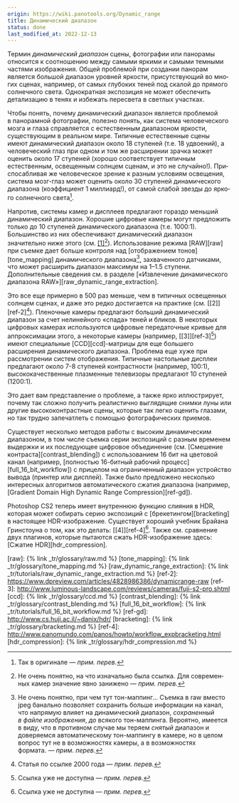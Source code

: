 ```yaml
---
origin: https://wiki.panotools.org/Dynamic_range
title: Динамический диапазон
status: done
last_modified_at: 2022-12-13
---
```

Термин *динамический диапазон* сцены, фотографии или панорамы относится к со­от­но­ше­нию между самыми яркими и самыми темными частями изображения.
Общей проблемой при со­зда­нии панорам является большой диапазон уровней яркости, присутствующий во мно­гих сценах, например, от са­мых глубоких
теней под ска­лой до пря­мо­го солнечного света. Однократная экспозиция не мо­жет обеспечить детализацию в те­нях и избежать пересвета в свет­лых участках.

Чтобы понять, почему динамический диапазон является проблемой в па­но­рам­ной фотографии, полезно понять, как система человеческого мозга и глаза
справляется с ес­тес­т­вен­ным диапазоном яркости, существующим в ре­аль­ном ми­ре. Типичные естественные сцены имеют динамический диапазон около
18 сту­пе­ней (т.е. 18 уд­во­е­ний), а человеческий глаз при од­ном и том же расширении зрачка может оценить около 17 сту­пе­ней (хорошо соответствует
типичным естественным, освещенным солнцем сценам, и это не слу­чай­но!). При­с­по­саб­ли­вая же человеческое зрение к раз­ным ус­ло­ви­ям освещения, система
мозг-глаз может оценить около 30 сту­пе­ней динамического диапазона (коэффициент 1 мил­ли­ард!), от са­мой слабой звезды до яр­ко­го солнечного света[^sun].

Напротив, системы камер и дисплеев предлагают гораздо меньший динамический диапазон. Хорошие цифровые камеры могут предложить только
до 10 сту­пе­ней динамического диапазона (т.е. 1000:1). Большинство из них обеспечивают динамический диапазон значительно ниже этого
(см. [[1]][ref-1][^ref-1]). Использование режима [RAW][raw] при съем­ке дает больше контроля над [ото­б­ра­же­ни­ем тонов][tone_mapping]
динамического диапазона[^tone], захваченного датчиками, что может расширить диапазон максимум на 1–1.5 сту­пе­ни. Дополнительные сведения
см. в раз­де­ле [«Извлечение динамического диапазона RAW»][raw_dynamic_range_extraction].

Это все еще примерно в 500 раз меньше, чем в типичных освещенных солнцем сценах, и даже это редко достигается на пра­к­ти­ке (см. [[2]][ref-2][^ref-2]).
Пленочные камеры предлагают больший динамический диапазон за счет нелинейного «спада» теней и бликов. В некоторых цифровых камерах используются
цифровые передаточные кривые для аппроксимации этого, а некоторые камеры (например, [[3]][ref-3][^ref-3]) имеют специальные [CCD][ccd]-матрицы
для еще большего расширения динамического диапазона. Проблема еще хуже при рассмотрении систем отображения. Типичные настольные дисплеи предлагают
около 7-8 сту­пе­ней контрастности (например, 100:1), высококачественные плазменные телевизоры предлагают 10 сту­пе­ней (1200:1).

Это дает вам представление о про­б­ле­ме, а также ярко иллюстрирует, почему так сложно получить реалистично выглядящие снимки луны или другие
высококонтрастные сцены, которые так легко оценить глазами, но так трудно запечатлеть с по­мощью фотографических приемов.

Существует несколько методов работы с высоким динамическим диапазоном, в том числе съемка серии экспозиций с разным временем выдержки
и их последующее цифровое объединение (см. [Смешение контраста][contrast_blending]) с использованием 16 бит на цветовой канал (например,
[полностью 16-битный рабочий процесс][full_16_bit_workflow]) с при­це­лом на ограниченный диапазон устройство вывода (принтер или дисплей).
Также было предложено несколько интересных алгоритмов автоматического сжатия диапазона (например, [Gradient Domain High Dynamic Range Compression][ref-gd]).

Photoshop CS2 теперь имеет внутреннюю функцию слияния в HDR, которая может собирать серию экспозиций с [бре­ке­тин­гом][bracketing]
в настоящее HDR-изображение. Существует хороший учебник Брайана Гринстоуна о том, как это делать: [[4]][ref-4][^ref-3].
Также см. сравнение двух плагинов, которые пытаются сжать HDR-изображение здесь: [Сжатие HDR][hdr_compression].

[^sun]: Так в ори­ги­на­ле — *прим. перев.*

[^ref-1]: Не очень понятно, на что изначально была ссылка. Для со­вре­мен­ных камер значение явно за­ни­же­но — *прим. перев.*

[^tone]: Не очень понятно, при чем тут тон-мап­пинг... Съемка в raw вместо jpeg банально позволяет сохранить больше информации на ка­нал,
         что напрямую влияет на ди­на­ми­чес­кий диапазон, *сохраненный в фай­ле изображения*, *до* вся­ко­го тон-мап­пин­га. Вероятно, имеется
         в ви­ду, что в про­тив­ном случае мы теряем *снятый* диапазон и доверяемся автоматическому тон-мап­пин­гу в ка­ме­ре, но в це­лом
         вопрос тут не в воз­мож­но­с­тях камеры, а в воз­мож­но­с­тях формата. — *прим. перев.*

[^ref-2]: Статья по ссылке 2000 года — *прим. перев.*

[^ref-3]: Ссылка уже не доступна — *прим. перев.*

[ref-1]: https://www.dpreview.com/learn/?/Glossary/Digital_Imaging/dynamic_range_01.htm
[raw]: {% link _tr/glossary/raw.md %}
[tone_mapping]: {% link _tr/glossary/tone_mapping.md %}
[raw_dynamic_range_extraction]: {% link _tr/tutorials/raw_dynamic_range_extraction.md %}
[ref-2]: https://www.dpreview.com/articles/4828986386/dynamicrange-raw
[ref-3]: http://www.luminous-landscape.com/reviews/cameras/fuji-s2-pro.shtml
[ccd]: {% link _tr/glossary/ccd.md %}
[contrast_blending]: {% link _tr/glossary/contrast_blending.md %}
[full_16_bit_workflow]: {% link _tr/tutorials/full_16_bit_workflow.md %}
[ref-gd]: http://www.cs.huji.ac.il/~danix/hdr/
[bracketing]: {% link _tr/glossary/bracketing.md %}
[ref-4]: http://www.panomundo.com/panos/howto/workflow_expbracketing.html
[hdr_compression]: {% link _tr/glossary/hdr_compression.md %}
